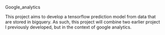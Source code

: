 Google_analytics

This project aims to develop a tensorflow prediction model from data that are stored in bigquery. As such, this project will combine two earlier project I previously developed, but in the context of google analytics.

